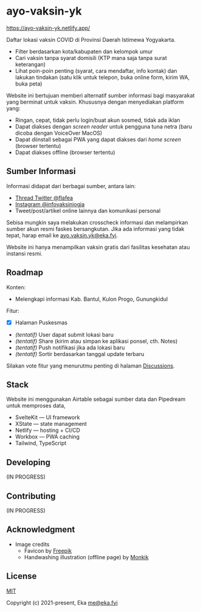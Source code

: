 # ayo-vaksin-yk

https://ayo-vaksin-yk.netlify.app/

Daftar lokasi vaksin COVID di Provinsi Daerah Istimewa Yogyakarta.

- Filter berdasarkan kota/kabupaten dan kelompok umur
- Cari vaksin tanpa syarat domisili (KTP mana saja tanpa surat keterangan)
- Lihat poin-poin penting (syarat, cara mendaftar, info kontak) dan lakukan tindakan (satu klik untuk telepon, buka online form, kirim WA, buka peta)

Website ini bertujuan memberi alternatif sumber informasi bagi masyarakat yang berminat untuk vaksin. Khususnya dengan menyediakan platform yang:

- Ringan, cepat, tidak perlu login/buat akun sosmed, tidak ada iklan
- Dapat diakses dengan *screen reader* untuk pengguna tuna netra (baru dicoba dengan VoiceOver MacOS)
- Dapat diinstall sebagai PWA yang dapat diakses dari *home screen* (browser tertentu)
- Dapat diakses offline (browser tertentu)


## Sumber Informasi

Informasi didapat dari berbagai sumber, antara lain:
- [Thread Twitter @flafea](https://twitter.com/flafea/status/1406119208501481486)
- [Instagram @infovaksinjogja](https://www.instagram.com/infovaksinjogja/)
- Tweet/post/artikel online lainnya dan komunikasi personal

Sebisa mungkin saya melakukan crosscheck informasi dan melampirkan sumber akun resmi faskes bersangkutan. Jika ada informasi yang tidak tepat, harap email ke ayo.vaksin.yk@eka.fyi.

Website ini hanya menampilkan vaksin gratis dari fasilitas kesehatan atau instansi resmi.


## Roadmap

Konten:
- Melengkapi informasi Kab. Bantul, Kulon Progo, Gunungkidul

Fitur:
- [x] Halaman Puskesmas
- *(tentatif)* User dapat submit lokasi baru
- *(tentatif)* Share (kirim atau simpan ke aplikasi ponsel, cth. Notes)
- *(tentatif)* Push notifikasi jika ada lokasi baru
- *(tentatif)* Sortir berdasarkan tanggal update terbaru

Silakan vote fitur yang menurutmu penting di halaman [Discussions](https://github.com/ekafyi/ayo-vaksin-yk/discussions).


## Stack

Website ini menggunakan Airtable sebagai sumber data dan Pipedream untuk memproses data, 

- SvelteKit — UI framework
- XState — state management
- Netlify — hosting + CI/CD
- Workbox — PWA caching
- Tailwind, TypeScript


## Developing

(IN PROGRESS)


## Contributing

(IN PROGRESS)


## Acknowledgment

- Image credits
	- Favicon by [Freepik](https://www.freepik.com/)
	- Handwashing illustration (offline page) by [Monkik](https://www.flaticon.com/authors/monkik)

  
## License

[MIT](http://opensource.org/licenses/MIT)

Copyright (c) 2021-present, Eka <me@eka.fyi>

